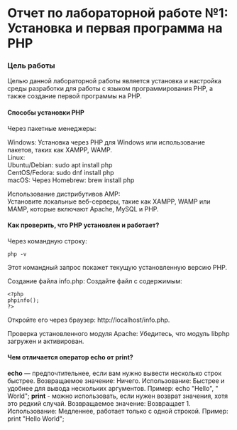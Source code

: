 # Отчет по лабораторной работе №1: Установка и первая программа на PHP
### **Цель работы**
Целью данной лабораторной работы является установка и настройка среды разработки для работы с языком программирования PHP, а также создание первой программы на PHP.

#### **Способы установки PHP**
Через пакетные менеджеры:

Windows: Установка через PHP для Windows или использование пакетов, таких как XAMPP, WAMP.  
Linux:  
Ubuntu/Debian: sudo apt install php  
CentOS/Fedora: sudo dnf install php  
macOS: Через Homebrew: brew install php  

Использование дистрибутивов AMP:  
Установите локальные веб-серверы, такие как XAMPP, WAMP или MAMP, которые включают Apache, MySQL и PHP.


#### **Как проверить, что PHP установлен и работает?**
Через командную строку:
```
php -v
```
Этот командный запрос покажет текущую установленную версию PHP.

Создание файла info.php:
Создайте файл с содержимым:
```
<?php
phpinfo();
?>
```
Откройте его через браузер: http://localhost/info.php.

Проверка установленного модуля Apache:
Убедитесь, что модуль libphp загружен и активирован.


#### **Чем отличается оператор echo от print?**
**echo** — предпочтительнее, если вам нужно вывести несколько строк быстрее. Возвращаемое значение: Ничего. 
Использование: Быстрее и удобнее для вывода нескольких аргументов.
Пример: echo "Hello", " World";
**print** - можно использовать, если нужен возврат значения, хотя это редкий случай.
Возвращаемое значение: Возвращает 1. 
Использование: Медленнее, работает только с одной строкой.
Пример: print "Hello World";
